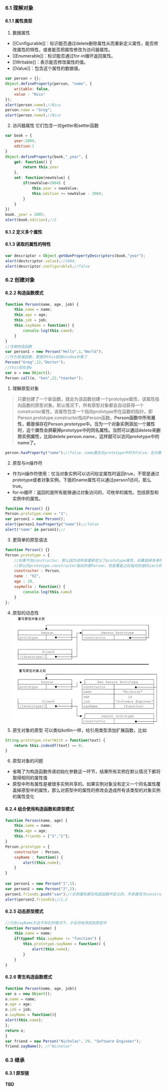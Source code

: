 ### 6.1 理解对象
#### 6.1.1 属性类型
1. 数据属性
- [[Configurable]]：标识能否通过delete删除属性从而重新定义属性，能否修改属性的特性，或者能否把属性修改为访问器属性。
- [[Enumerable]]：标识能否通过for-in循环返回属性。
- [[Writable]]：表示能否修改属性的值。
- [[Value]]：包含这个属性的数据值。
```javascript
var person = {};
Object.defineProperty(person, "name", {
    writable: false,
    value : "Nico"
});
alert(person.name);//Nico
person.name = "Greg";
alert(person.name);//Nico
```
2. 访问器属性
它们包含一对getter和setter函数
```javascript
var book = {
    year:2004,
    edition:1
}
Object.defineProperty(book,"_year", {
    get: function() {
        return this.year
    }, 
    set: function(newValue) {
        if(newValue>2004) {
            this.year = newValue;
            this.edition += newValue - 2004;
        }
    }
})
book._year = 2005;
alert(book.edition);//2
```
#### 6.1.2 定义多个属性
#### 6.1.3 读取的属性的特性
```javascript
var descriptor = Object.getOwnPropertyDescriptors(book,"year");
alert(destcriptor.value);//2004;
alert(descriptor.configurable);//false 
```

### 6.2 创建对象
#### 6.2.2 构造函数模式
```javascript
function Person(name, age, job) {
    this.name = name;
    this.age = age;
    this.job = job;
    this.sayName = function() {
        console.log(this.name);
    }
}
//当做构造函数
var person1 = new Person("Hello",1,"World");
//作为普通函数，里面的this就是window对象了
Person("Greg",22,"Doctor");
//this现在是o
var o = new Object();
Person.call(o, "ken",22,"teacher");
```
1. 理解原型对象
> 只要创建了一个新函数，就会为该函数创建一个prototype属性，该属性指向函数的原型对象。默认情况下，所有原型对象都会自动获得一个constructor属性，该属性包含一个指向prototype所在函数的指针。即Person.prototype.constructor指向Person函数。**Person函数中所有属性，都是保存在Person.prototype中。当为一个对象实例添加一个属性时，这个属性会屏蔽掉prototype中的同名属性。当然可以通过delete来删除实例属性，比如delete person.name，这样就可以访问prototype中的name了。**
```javascript
person.hasProperty("name");//false，name属性在prototype中时为false，在对象实例中时为true
```
2. 原型与in操作符
- 作为in操作符使用：仅当对象实例可以访问给定属性时返回true，不管是通过prototype或者对象实例。下面的name属性可以通过person1访问，那么true。
- for-in循环：返回的是所有能够通过对象访问的、可枚举的属性。包括原型和实例中的属性。
```javascript
function Person() {}
Person.prototype.name = "1";
var person1 = new Person();
alert(person1.hasProperty("name"));//false
alert("name" in person1);//
```
3. 更简单的原型语法
```javascript
function Person() {}
Person.prototype = {
    //如果不加constructor，那么因为这样是重新定义了prototype属性，会覆盖掉本来的prototype。
    //默认的prototype.constructor指向的是Person，但是覆盖之后指向的是Object的构造函数
    constructor : Person,
    name : "hI",
    age : 29,
    sayHello : function() {
        console.log(this.name)
    }
};
```
4. 原型的动态性
![image](https://raw.githubusercontent.com/weikano/NoteResources/master/JavaScript%E9%AB%98%E7%BA%A7%E7%A8%8B%E5%BA%8F%E8%AE%BE%E8%AE%A1/01.png)
5. 原生对象的原型
可以类似kotlin一样，给引用类型添加扩展函数，比如
```javascript
String.prototype.startWith = function(text) {
    return this.indexOf(text) == 0;
}
```
6. 原型对象的问题
- 省略了为构造函数传递初始化参数这一环节，结果所有实例在默认情况下都将取得相同的属性值
- 原型中所有属性是被很多实例共享的。如果实例对象没有定义一个同名属性覆盖掉原型中的属性，那么对原型中的属性的修改会造成所有该类型的对象实例的属性变化

#### 6.2.4 组合使用构造函数和原型模式
```javascript
function Person(name, age) {
    this.name = name;
    this.age = age;
    this.friends = ["1","2"];
}
Person.prototype = {
    constructor : Person,
    sayName : function() {
        alert(this.name);
    }
}

var person1 = new Person("1",1);
var person2 = new Person("2",2);
person1.friends.push("van");//实例属性都在构造函数中定义的，共享属性为constructor和sayName方法。不会影响prototype中的friends属性
alert(person2.friends);//1,2
```
#### 6.2.5 动态原型模式
```javascript
//只在sayName方法不存在的情况下，才会将他添加到原型中
function Person(name) {
    this.name = name;
    if(typeof this.sayName != "function") {
        this.prototype.sayName = function() {
            alert(this.name);
        }
    }
}
```
#### 6.2.6 寄生构造函数模式
```javascript
function Person(name, age, job){
var o = new Object();
o.name = name;
o.age = age;
o.job = job;
o.sayName = function(){
alert(this.name);
};
return o;
}
var friend = new Person("Nicholas", 29, "Software Engineer");
friend.sayName(); //"Nicholas"
```

### 6.3 继承
#### 6.3.1 原型链
**TBD**

